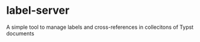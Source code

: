 # label-server
A simple tool to manage labels and cross-references in collecitons of Typst documents
